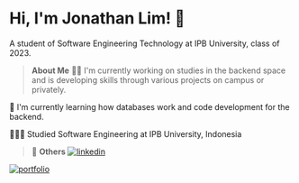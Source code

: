 # Hi, I'm Jonathan Lim! 👋
A student of Software Engineering Technology at IPB University, class of 2023.

> **About Me**
👩‍💻 I'm currently working on studies in the backend space and is developing skills through various projects on campus or privately.

🧠 I'm currently learning how databases work and code development for the backend.

👩🏻‍🎓 Studied Software Engineering at IPB University, Indonesia


> 🔗 **Others**
[![linkedin](https://img.shields.io/badge/linkedin-0A66C2?style=for-the-badge&logo=linkedin&logoColor=white)](https://www.linkedin.com/in/jonathanlims/)

[![portfolio](https://img.shields.io/badge/my_portfolio-000?style=for-the-badge&logo=ko-fi&logoColor=white)](https://www.notion.so/Jonathan-Docs-61e9c64595d246cdba58d80bddd4e194?pvs=4)




